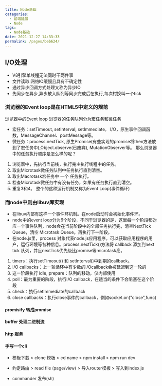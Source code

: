 ```yaml
---
title: Node基础
categories: 
  - 前端延展
  - Node
tags: 
  - Node基础
date: 2021-12-27 14:33:33
permalink: /pages/beb624/
---
```


## I/O处理

* V8引擎单线程无法同时干两件事
* 文件读取.网络IO缓慢且具有不确定性
* 通过异步回调方式处理又称为异步IO
* 先同步在异步,异步放入队列等同步完成后在执行,每次村换叫一个tick

### 浏览器的Event loop是在HTML5中定义的规范

浏览器中的Event loop
浏览器的任务队列分为宏任务和微任务

* 宏任务：setTimeout, setInterval, setImmediate， I/O，原生事件回调函数，MessageChannel、postMessage等。
* 微任务：process.nextTick, 原生Promise(有些实现的promise将then方法放到了宏任务中),Object.observe(已废弃), MutationObserver等。
那么浏览器中的任务执行顺序是怎么样的呢？

1. 浏览器中，先执行当前栈，执行完主执行线程中的任务。
2. 取出Microtask微任务队列中任务执行直到清空。
3. 取出Macrotask宏任务中 一个 任务执行。
4. 检查Microtask微任务中有没有任务，如果有任务执行直到清空。
5. 重复3和4。
整个的这种运行机制又称为Event Loop(事件循环)

### 而node中则由libuv库实现

* 在libuv内部有这样一个事件环机制。在node启动时会初始化事件环。
* node中的event loop分为6个阶段，不同于浏览器的是，这里每一个阶段都对应一个事件队列，node会在当前阶段中的全部任务执行完，清空NextTick Queue，清空    Microtask Queue，再执行下一阶段。
* 在node.js里，process 对象代表node.js应用程序，可以获取应用程序的用户，运行环境等各种信息。process.nextTick()方法将 callback 添加到next tick 队列，并且nextTick优先级比promise等microtask高。

1. timers：执行setTimeout() 和 setInterval()中到期的callback。
2. I/O callbacks：上一轮循环中有少数的I/Ocallback会被延迟到这一轮的
3. 这一阶段执行 idle, prepare：队列的移动，仅内部使用
4. poll：最为重要的阶段，执行I/O callback，在适当的条件下会阻塞在这个阶段
5. check：执行setImmediate的callback
6. close callbacks：执行close事件的callback，例如socket.on("close",func)

#### promisify 转成promise

#### buffer 处理二进制流

#### http 服务

#### 手写一个cli

* 模板下载 > clone 模板  > cd name > npm install > npm run dev

* 约定路由 > read file (page/view) > 导入router模板 > 写入到index.js

* commander  发布(sh)
